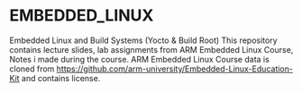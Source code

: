 # EMBEDDED_LINUX
Embedded Linux and Build Systems (Yocto &amp; Build Root)
This repository contains lecture slides, lab assignments from ARM Embedded Linux Course, Notes i made during the course.
ARM Embedded Linux Course data is cloned from https://github.com/arm-university/Embedded-Linux-Education-Kit and contains license.

